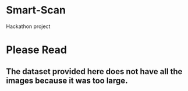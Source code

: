 # Smart-Scan
Hackathon project
# Please Read
## The dataset provided here does not have all the images because it was too large.
